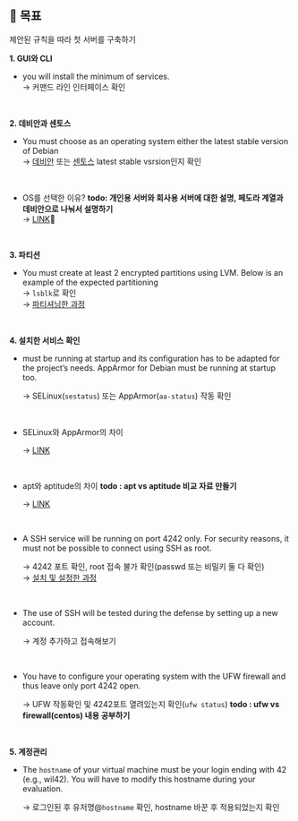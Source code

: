 ## **🎯 목표**
제안된 규칙을 따라 첫 서버를 구축하기


**1. GUI와 CLI**
- you will install the minimum of services.   
→ 커맨드 라인 인터페이스 확인
<br>


**2. 데비안과 센토스**
- You must choose as an operating system either the latest stable version of Debian   
→ [데비안](https://ko.wikipedia.org/wiki/%EB%8D%B0%EB%B9%84%EC%95%88#%EB%B0%B0%ED%8F%AC_%EC%97%AD%EC%82%AC) 또는 [센토스](https://ko.wikipedia.org/wiki/CentOS#%EB%B2%84%EC%A0%84_%EB%82%B4%EC%97%AD) latest stable vsrsion인지 확인
<br>

- OS를 선택한 이유?   **todo: 개인용 서버와 회사용 서버에 대한 설명, 페도라 계열과 데비안으로 나눠서 설명하기**   
→ [LINK](https://hoseong511.github.io/CS/OS/debian)
<br>


**3. 파티션**
- You must create at least 2 encrypted partitions using LVM. Below is an example of the expected partitioning   
→ `lsblk`로 확인   
→ [파티셔닝한 과정](https://github.com/hoseong511/CS/blob/main/OS/howto.md#21-%EB%94%94%EC%8A%A4%ED%81%AC-%EC%84%A4%EC%A0%95--%ED%8C%8C%ED%8B%B0%EC%85%98---%EC%95%94%ED%98%B8%ED%99%94%EB%90%9C-lvm-%EC%84%A0%ED%83%9D)
<br>


**4. 설치한 서비스 확인**
- must be running at startup and its configuration has to be adapted for the project’s needs. AppArmor for Debian must be running at startup too.   
   
	→ SELinux(`sestatus`) 또는 AppArmor(`aa-status`) 작동 확인 
<br>

- SELinux와 AppArmor의 차이   
   
	→ [LINK](https://hoseong511.github.io/CS/OS/apparmor)
<br>

- apt와 aptitude의 차이   **todo : apt vs aptitude 비교 자료 만들기**   

	→ [LINK](https://hoseong511.github.io/CS/OS/apparmor)
<br>

- A SSH service will be running on port 4242 only. For security reasons, it must not be possible to connect using SSH as root.   

	→ 4242 포트 확인, root 접속 불가 확인(passwd 또는 비밀키 둘 다 확인)   
	→ [설치 및 설정한 과정](https://hoseong511.github.io/CS/OS/ssh)   
<br>

- The use of SSH will be tested during the defense by setting up a new account.   

	→ 계정 추가하고 접속해보기   
<br>

- You have to configure your operating system with the UFW firewall and thus leave only port 4242 open.   

	→ UFW 작동확인 및 4242포트 열려있는지 확인(`ufw status`) **todo : ufw vs firewall(centos) 내용 공부하기**   
<br>


**5. 계정관리**
- The `hostname` of your virtual machine must be your login ending with 42 (e.g., wil42). You will have to modify this hostname during your evaluation.   

	→ 로그인된 후 유저명@`hostname` 확인, hostname 바꾼 후 적용되었는지 확인   
<br>


